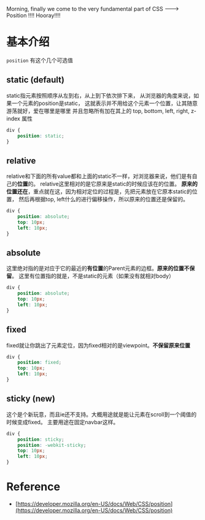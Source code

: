 Morning, finally we come to the very fundamental part of CSS ---> Position !!!! Hooray!!!!

# 基本介绍
`position` 有这个几个可选值

## static (default)
static指元素按照顺序从左到右，从上到下依次排下来，
从浏览器的角度来说，如果一个元素的position是static，
这就表示并不用给这个元素一个位置，让其随意游荡就好，爱在哪里是哪里
并且忽略所有加在其上的 top, bottom, left, right, z-index 属性
```css
div {
	position: static;
}
```

## relative
relative和下面的所有value都和上面的static不一样，对浏览器来说，他们是有自己的**位置**的。
relative这里相对的是它原来是static的时候应该在的位置。
**原来的位置还在**，重点就在这，因为相对定位的过程是，先把元素放在它原本static的位置，
然后再根据top, left什么的进行偏移操作，所以原来的位置还是保留的。
```css
div {
	position: absolute;
	top: 10px;
	left: 10px;
}
```

## absolute
这里绝对指的是对应于它的最近的**有位置**的Parent元素的边框。**原来的位置不保留**。
这里有位置指的就是，不是static的元素（如果没有就相对body）
```css
div {
	position: absolute;
	top: 10px;
	left: 10px;
}
```

## fixed
fixed就让你跳出了元素定位，因为fixed相对的是viewpoint。**不保留原来位置**
```css
div {
	position: fixed;
	top: 10px;
	left: 10px;
}
```

## sticky (new)
这个是个新玩意，而且ie还不支持。大概用途就是能让元素在scroll到一个阈值的时候变成fixed。
主要用途在固定navbar这样。
```css
div {
	position: sticky;
	position: -webkit-sticky;
	top: 10px;
	left: 10px;
}
```

# Reference
- [https://developer.mozilla.org/en-US/docs/Web/CSS/position](https://developer.mozilla.org/en-US/docs/Web/CSS/position)